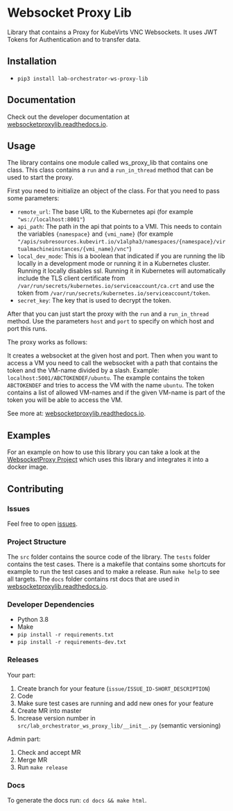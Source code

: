 # Websocket Proxy Lib

Library that contains a Proxy for KubeVirts VNC Websockets. It uses JWT Tokens for Authentication and to transfer data.

## Installation

- `pip3 install lab-orchestrator-ws-proxy-lib`

## Documentation

Check out the developer documentation at [websocketproxylib.readthedocs.io](https://websocketproxylib.readthedocs.io/en/latest/).

## Usage

The library contains one module called ws_proxy_lib that contains one class. This class contains a `run` and a `run_in_thread` method that can be used to start the proxy.

First you need to initialize an object of the class. For that you need to pass some parameters:

- `remote_url`: The base URL to the Kubernetes api (for example `"ws://localhost:8001"`)
- `api_path`: The path in the api that points to a VMI. This needs to contain the variables `{namespace}` and `{vmi_name}` (for example `"/apis/subresources.kubevirt.io/v1alpha3/namespaces/{namespace}/virtualmachineinstances/{vmi_name}/vnc"`)
- `local_dev_mode`: This is a boolean that indicated if you are running the lib locally in a development mode or running it in a Kubernetes cluster. Running it locally disables ssl. Running it in Kubernetes will automatically include the TLS client certificate from `/var/run/secrets/kubernetes.io/serviceaccount/ca.crt` and use the token from `/var/run/secrets/kubernetes.io/serviceaccount/token`.
- `secret_key`: The key that is used to decrypt the token.

After that you can just start the proxy with the `run` and a `run_in_thread` method. Use the parameters `host` and `port` to specify on which host and port this runs.

The proxy works as follows:

It creates a websocket at the given host and port. Then when you want to access a VM you need to call the websocket with a path that contains the token and the VM-name divided by a slash. Example: `localhost:5001/ABCTOKENDEF/ubuntu`. The example contains the token `ABCTOKENDEF` and tries to access the VM with the name `ubuntu`. The token contains a list of allowed VM-names and if the given VM-name is part of the token you will be able to access the VM.

See more at: [websocketproxylib.readthedocs.io](https://websocketproxylib.readthedocs.io/en/latest/).

## Examples

For an example on how to use this library you can take a look at the [WebsocketProxy Project](https://github.com/LabOrchestrator/WebsocketProxy) which uses this library and integrates it into a docker image.

## Contributing

### Issues

Feel free to open [issues](https://github.com/LabOrchestrator/WebsocketProxyLib/issues).

### Project Structure

The `src` folder contains the source code of the library. The `tests` folder contains the test cases. There is a makefile that contains some shortcuts for example to run the test cases and to make a release. Run `make help` to see all targets. The `docs` folder contains rst docs that are used in [websocketproxylib.readthedocs.io](https://websocketproxylib.readthedocs.io/en/latest/).

### Developer Dependencies

- Python 3.8
- Make
- `pip install -r requirements.txt`
- `pip install -r requirements-dev.txt`

### Releases

Your part:

1. Create branch for your feature (`issue/ISSUE_ID-SHORT_DESCRIPTION`)
2. Code
3. Make sure test cases are running and add new ones for your feature
4. Create MR into master
5. Increase version number in `src/lab_orchestrator_ws_proxy_lib/__init__.py` (semantic versioning)

Admin part:

1. Check and accept MR
2. Merge MR
3. Run `make release`

### Docs

To generate the docs run: `cd docs && make html`.

